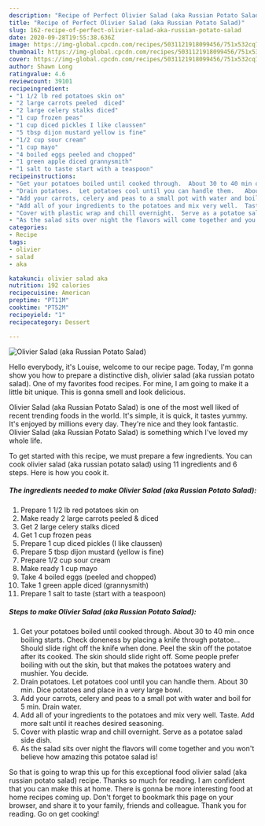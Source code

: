 ```yaml
---
description: "Recipe of Perfect Olivier Salad (aka Russian Potato Salad)"
title: "Recipe of Perfect Olivier Salad (aka Russian Potato Salad)"
slug: 162-recipe-of-perfect-olivier-salad-aka-russian-potato-salad
date: 2020-09-28T19:55:38.636Z
image: https://img-global.cpcdn.com/recipes/5031121918099456/751x532cq70/olivier-salad-aka-russian-potato-salad-recipe-main-photo.jpg
thumbnail: https://img-global.cpcdn.com/recipes/5031121918099456/751x532cq70/olivier-salad-aka-russian-potato-salad-recipe-main-photo.jpg
cover: https://img-global.cpcdn.com/recipes/5031121918099456/751x532cq70/olivier-salad-aka-russian-potato-salad-recipe-main-photo.jpg
author: Shawn Long
ratingvalue: 4.6
reviewcount: 39101
recipeingredient:
- "1 1/2 lb red potatoes skin on"
- "2 large carrots peeled  diced"
- "2 large celery stalks diced"
- "1 cup frozen peas"
- "1 cup diced pickles I like claussen"
- "5 tbsp dijon mustard yellow is fine"
- "1/2 cup sour cream"
- "1 cup mayo"
- "4 boiled eggs peeled and chopped"
- "1 green apple diced grannysmith"
- "1 salt to taste start with a teaspoon"
recipeinstructions:
- "Get your potatoes boiled until cooked through.  About 30 to 40 min once boiling starts.  Check doneness by placing a knife through potatoe... Should slide right off the knife when done.  Peel the skin off the potatoe after its cooked.  The skin should slide right off.  Some people prefer boiling with out the skin, but that makes the potatoes watery and mushier.  You decide."
- "Drain potatoes.  Let potatoes cool until you can handle them.   About 30 min.  Dice potatoes and place in a very large bowl."
- "Add your carrots, celery and peas to a small pot with water and boil for 5 min. Drain water."
- "Add all of your ingredients to the potatoes and mix very well.  Taste.  Add more salt until it reaches desired seasoning."
- "Cover with plastic wrap and chill overnight.  Serve as a potatoe salad side dish."
- "As the salad sits over night the flavors will come together and you won&#39;t believe how amazing this potatoe salad is!"
categories:
- Recipe
tags:
- olivier
- salad
- aka

katakunci: olivier salad aka 
nutrition: 192 calories
recipecuisine: American
preptime: "PT11M"
cooktime: "PT52M"
recipeyield: "1"
recipecategory: Dessert

---
```



![Olivier Salad (aka Russian Potato Salad)](https://img-global.cpcdn.com/recipes/5031121918099456/751x532cq70/olivier-salad-aka-russian-potato-salad-recipe-main-photo.jpg)

Hello everybody, it's Louise, welcome to our recipe page. Today, I'm gonna show you how to prepare a distinctive dish, olivier salad (aka russian potato salad). One of my favorites food recipes. For mine, I am going to make it a little bit unique. This is gonna smell and look delicious.

Olivier Salad (aka Russian Potato Salad) is one of the most well liked of recent trending foods in the world. It's simple, it is quick, it tastes yummy. It's enjoyed by millions every day. They're nice and they look fantastic. Olivier Salad (aka Russian Potato Salad) is something which I've loved my whole life.




To get started with this recipe, we must prepare a few ingredients. You can cook olivier salad (aka russian potato salad) using 11 ingredients and 6 steps. Here is how you cook it.

<!--inarticleads1-->

##### The ingredients needed to make Olivier Salad (aka Russian Potato Salad):

1. Prepare 1 1/2 lb red potatoes skin on
1. Make ready 2 large carrots peeled &amp; diced
1. Get 2 large celery stalks diced
1. Get 1 cup frozen peas
1. Prepare 1 cup diced pickles (I like claussen)
1. Prepare 5 tbsp dijon mustard (yellow is fine)
1. Prepare 1/2 cup sour cream
1. Make ready 1 cup mayo
1. Take 4 boiled eggs (peeled and chopped)
1. Take 1 green apple diced (grannysmith)
1. Prepare 1 salt to taste (start with a teaspoon)




<!--inarticleads2-->

##### Steps to make Olivier Salad (aka Russian Potato Salad):

1. Get your potatoes boiled until cooked through.  About 30 to 40 min once boiling starts.  Check doneness by placing a knife through potatoe... Should slide right off the knife when done.  Peel the skin off the potatoe after its cooked.  The skin should slide right off.  Some people prefer boiling with out the skin, but that makes the potatoes watery and mushier.  You decide.
1. Drain potatoes.  Let potatoes cool until you can handle them.   About 30 min.  Dice potatoes and place in a very large bowl.
1. Add your carrots, celery and peas to a small pot with water and boil for 5 min. Drain water.
1. Add all of your ingredients to the potatoes and mix very well.  Taste.  Add more salt until it reaches desired seasoning.
1. Cover with plastic wrap and chill overnight.  Serve as a potatoe salad side dish.
1. As the salad sits over night the flavors will come together and you won&#39;t believe how amazing this potatoe salad is!




So that is going to wrap this up for this exceptional food olivier salad (aka russian potato salad) recipe. Thanks so much for reading. I am confident that you can make this at home. There is gonna be more interesting food at home recipes coming up. Don't forget to bookmark this page on your browser, and share it to your family, friends and colleague. Thank you for reading. Go on get cooking!
